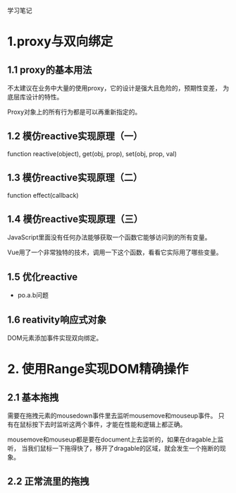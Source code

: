 学习笔记

# 1.proxy与双向绑定

## 1.1 proxy的基本用法
不太建议在业务中大量的使用proxy，它的设计是强大且危险的，预期性变差，
为底层库设计的特性。

Proxy对象上的所有行为都是可以再重新指定的。

## 1.2 模仿reactive实现原理（一）
function reactive(object), get(obj, prop), set(obj, prop, val)

## 1.3 模仿reactive实现原理（二）
function effect(callback)

## 1.4 模仿reactive实现原理（三）
JavaScript里面没有任何办法能够获取一个函数它能够访问到的所有变量。

Vue用了一个非常独特的技术，调用一下这个函数，看看它实际用了哪些变量。

## 1.5 优化reactive
* po.a.b问题

## 1.6 reativity响应式对象
DOM元素添加事件实现双向绑定。

# 2. 使用Range实现DOM精确操作
## 2.1 基本拖拽
需要在拖拽元素的mousedown事件里去监听mousemove和mouseup事件。
只有在鼠标按下去时监听这两个事件，才能在性能和逻辑上都正确。

mousemove和mouseup都是要在document上去监听的，如果在dragable上监听，
当我们鼠标一下拖得快了，移开了dragable的区域，就会发生一个拖断的现象。

## 2.2 正常流里的拖拽
